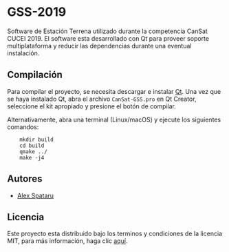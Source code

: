 # GSS-2019

Software de Estación Terrena utilizado durante la competencia CanSat CUCEI 2019. El software esta desarrollado con Qt para proveer soporte multiplataforma y reducir las dependencias durante una eventual instalación.

## Compilación

Para compilar el proyecto, se necesita descargar e instalar [Qt](https://qt.io/download). Una vez que se haya instalado Qt, abra el archivo `CanSat-GSS.pro` en Qt Creator, seleccione el kit apropiado y presione el botón de compilar.

Alternativamente, abra una terminal (Linux/macOS) y ejecute los siguientes comandos:

        mkdir build
        cd build
        qmake ../
        make -j4
        
## Autores

- [Alex Spataru](https://github.com/alex-spataru)

## Licencia

Este proyecto esta distribuido bajo los terminos y condiciones de la licencia MIT, para más información, haga clic [aquí](LICENSE.md).
